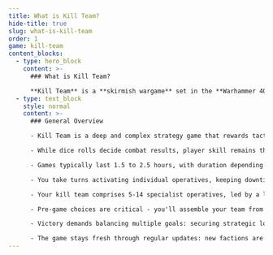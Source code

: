 ```yaml
---
title: What is Kill Team?
hide-title: true
slug: what-is-kill-team
order: 1
game: kill-team
content_blocks:
  - type: hero_block
    content: >-
      ### What is Kill Team?

      **Kill Team** is a **skirmish wargame** set in the **Warhammer 40,000 universe** where players control small, specialized squads of operatives with unique abilities. The game focuses on tactical combat and individual unit management rather than large-scale battles. With **more than 30 different factions** to choose from, each with their own distinct playstyle, every game offers a new and exciting experience.
  - type: text_block
    style: normal
    content: >-
      ### General Overview

      - Kill Team is a deep and complex strategy game that rewards tactical planning, clever use of terrain, and outsmarting your opponent. Every decision you make shapes the battle's outcome.

      - While dice rolls decide combat results, player skill remains the key to victory. Success hinges on smart risk management, prioritizing objectives, and adapting your strategy to the shifting game state.

      - Games typically last 1.5 to 2.5 hours, with duration depending on your experience with the game and your knowledge of your team's rules and abilities.

      - You take turns activating individual operatives, keeping downtime short and the action flowing.

      - Your kill team comprises 5-14 specialist operatives, led by a leader unit. Each operative brings unique abilities and roles, while your faction offers distinct tactical edges through special abilities (ploys) and equipment options.

      - Pre-game choices are critical - you'll assemble your team from a faction roster, choosing operatives, weapon loadouts, and equipment based on your opponent's faction, mission objectives, and battlefield terrain.

      - Victory demands balancing multiple goals: securing strategic locations, completing your secret mission, and eliminating enemy operatives—all while thwarting your opponent's plans.

      - The game stays fresh through regular updates: new factions are introduced periodically, and quarterly balance adjustments ensure competitive fairness across all teams.
---
```

